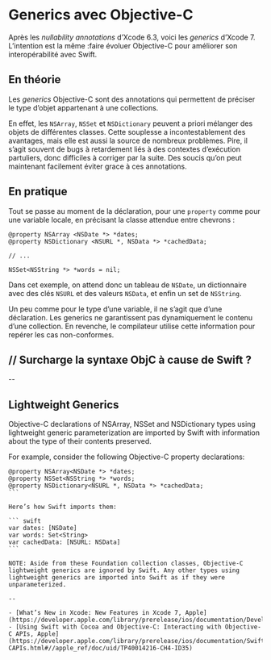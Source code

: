 # Generics avec Objective-C

Après les _nullability annotations_ d’Xcode 6.3, voici les _generics_ d’Xcode 7. L’intention est la même :faire évoluer Objective-C pour améliorer son interopérabilité avec Swift. 

## En théorie

Les _generics_ Objective-C sont des annotations qui permettent de préciser le type d’objet appartenant à une collections.

En effet, les `NSArray`, `NSSet` et `NSDictionary` peuvent a priori mélanger des objets de différentes classes. Cette souplesse a incontestablement des avantages, mais elle est aussi la source de nombreux problèmes. Pire, il s’agit souvent de bugs à retardement liés à des contextes d’exécution partuliers, donc difficiles à corriger par la suite. Des soucis qu’on peut maintenant facilement éviter grace à ces annotations.


## En pratique

Tout se passe au moment de la déclaration, pour une `property` comme pour une variable locale, en précisant la classe attendue entre chevrons :

``` objc
@property NSArray <NSDate *> *dates;
@property NSDictionary <NSURL *, NSData *> *cachedData;

// ...

NSSet<NSString *> *words = nil;
```

Dans cet exemple, on attend donc un tableau de `NSDate`, un dictionnaire avec des clés `NSURL` et des valeurs `NSData`, et enfin un set de `NSString`.

Un peu comme pour le type d’une variable, il ne s’agit que d’une déclaration. Les generics ne garantissent pas dynamiquement le contenu d’une collection. En revenche, le compilateur utilise cette information pour repérer les cas non-conformes. 


## // Surcharge la syntaxe ObjC à cause de Swift ?


--

## Lightweight Generics

Objective-C declarations of NSArray, NSSet and NSDictionary types using lightweight generic parameterization are imported by Swift with information about the type of their contents preserved.

For example, consider the following Objective-C property declarations:

```` objc
@property NSArray<NSDate *> *dates;
@property NSSet<NSString *> *words;
@property NSDictionary<NSURL *, NSData *> *cachedData;
```

Here’s how Swift imports them:

``` swift
var dates: [NSDate]
var words: Set<String>
var cachedData: [NSURL: NSData]
```

NOTE: Aside from these Foundation collection classes, Objective-C lightweight generics are ignored by Swift. Any other types using lightweight generics are imported into Swift as if they were unparameterized.

--

- [What’s New in Xcode: New Features in Xcode 7, Apple](https://developer.apple.com/library/prerelease/ios/documentation/DeveloperTools/Conceptual/WhatsNewXcode/Articles/xcode_7_0.html)
- [Using Swift with Cocoa and Objective-C: Interacting with Objective-C APIs, Apple](https://developer.apple.com/library/prerelease/ios/documentation/Swift/Conceptual/BuildingCocoaApps/InteractingWithObjective-CAPIs.html#//apple_ref/doc/uid/TP40014216-CH4-ID35)
